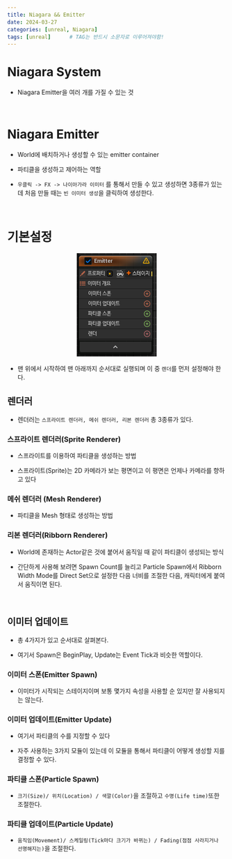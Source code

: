 ```yaml
---
title: Niagara && Emitter
date: 2024-03-27
categories: [unreal, Niagara]
tags: [unreal]		# TAG는 반드시 소문자로 이루어져야함!
---
```


# **Niagara System**

* Niagara Emitter을 여러 개를 가질 수 있는 것

<br>

# **Niagara Emitter**

* World에 배치하거나 생성할 수 있는 emitter container

* 파티클을 생성하고 제어하는 역할

* `우클릭 -> FX -> 나이아가라 이미터` 를 통해서 만들 수 있고 생성하면 3종류가 있는데 처음 만들 때는 `빈 이미터 생성`을 클릭하여 생성한다.

<Br>

# 기본설정

<center><img src="./../../../assets/img/Unreal/Niagara/NiagaraEmitter/NiagaraEmitterProperty.png"></center>


* 맨 위에서 시작하여 맨 아래까지 순서대로 실행되며 이 중 `렌더`를 먼저 설정해야 한다.

## **렌더러**

* 렌더러는 `스프라이트 렌더러, 메쉬 렌더러, 리본 렌더러` 총 3종류가 있다.

### 스프라이트 렌더러(Sprite Renderer)

* 스프라이트를 이용하여 파티클을 생성하는 방법

* 스프라이트(Sprite)는 2D 카메라가 보는 평면이고 이 평면은 언제나 카메라를 향하고 있다

### 메쉬 렌더러 (Mesh Renderer)

* 파티클을 Mesh 형태로 생성하는 방법

### 리본 렌더러(Ribborn Renderer)

* World에 존재하는 Actor같은 것에 붙어서 움직일 때 같이 파티클이 생성되는 방식

* 간단하게 사용해 보려면 Spawn Count를 늘리고 Particle Spawn에서 Ribborn Width Mode를 Direct Set으로 설정한 다음 너비를 조절한 다음, 캐릭터에게 붙여서 움직이면 된다.



<br>

## **이미터 업데이트**

* 총 4가지가 있고 순서대로 살펴본다.

* 여기서 Spawn은 BeginPlay, Update는 Event Tick과 비슷한 역할이다.

### 이미터 스폰(Emitter Spawn)

* 이미터가 시작되는 스테이지이며 보통 몇가지 속성을 사용할 순 있지만 잘 사용되지는 않는다.

### 이미터 업데이트(Emitter Update)

* 여기서 파티클의 수를 지정할 수 있다


* 자주 사용하는 3가지 모듈이 있는데 이 모듈을 통해서 파티클이 어떻게 생성할 지를 결정할 수 있다.


### 파티클 스폰(Particle Spawn)

* `크기(Size)/ 위치(Location) / 색깔(Color)`을 조절하고 `수명(Life time)`또한 조절한다.


### 파티클 업데이트(Particle Update)

* `움직임(Movement)/ 스케일링(Tick마다 크기가 바뀌는) / Fading(점점 사라지거나 선명해지는)`을 조절한다.
